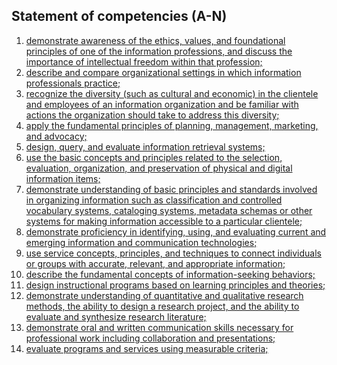 ## Statement of competencies (A-N)

1. [demonstrate awareness of the ethics, values, and foundational principles of one of the information professions, and discuss the importance of intellectual freedom within that profession;](competency_a.md)
2. [describe and compare organizational settings in which information professionals practice;](competency_b.md)
3. [recognize the diversity (such as cultural and economic) in the clientele and employees of an information organization and be familiar with actions the organization should take to address this diversity;](competency_c.md)
4. [apply the fundamental principles of planning, management, marketing, and advocacy;](competency_d.md)
5. [design, query, and evaluate information retrieval systems;](competency_e.md)
6. [use the basic concepts and principles related to the selection, evaluation, organization, and preservation of physical and digital information items;](competency_f.md)
7. [demonstrate understanding of basic principles and standards involved in organizing information such as classification and controlled vocabulary systems, cataloging systems, metadata schemas or other systems for making information accessible to a particular clientele;](competency_g.md)
8. [demonstrate proficiency in identifying, using, and evaluating current and emerging information and communication technologies;](competency_h.md)
9. [use service concepts, principles, and techniques to connect individuals or groups with accurate, relevant, and appropriate information;](competency_i.md)
10. [describe the fundamental concepts of information-seeking behaviors;](competency_j.md)
11. [design instructional programs based on learning principles and theories;](competency_k.md)
12. [demonstrate understanding of quantitative and qualitative research methods, the ability to design a research project, and the ability to evaluate and synthesize research literature;](competency_l.md)
13. [demonstrate oral and written communication skills necessary for professional work including collaboration and presentations;](competency_m.md)
14. [evaluate programs and services using measurable criteria;](competency_n.md)
